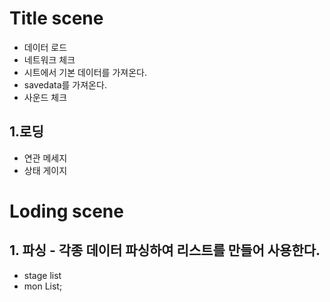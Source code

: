 # Title scene
- 데이터 로드
- 네트워크 체크
- 시트에서 기본 데이터를 가져온다.
- savedata를 가져온다.
- 사운드 체크 
## 1.로딩
- 연관 메세지
- 상태 게이지


# Loding scene
## 1. 파싱 - 각종 데이터 파싱하여 리스트를 만들어 사용한다. 
- stage list
- mon List;
